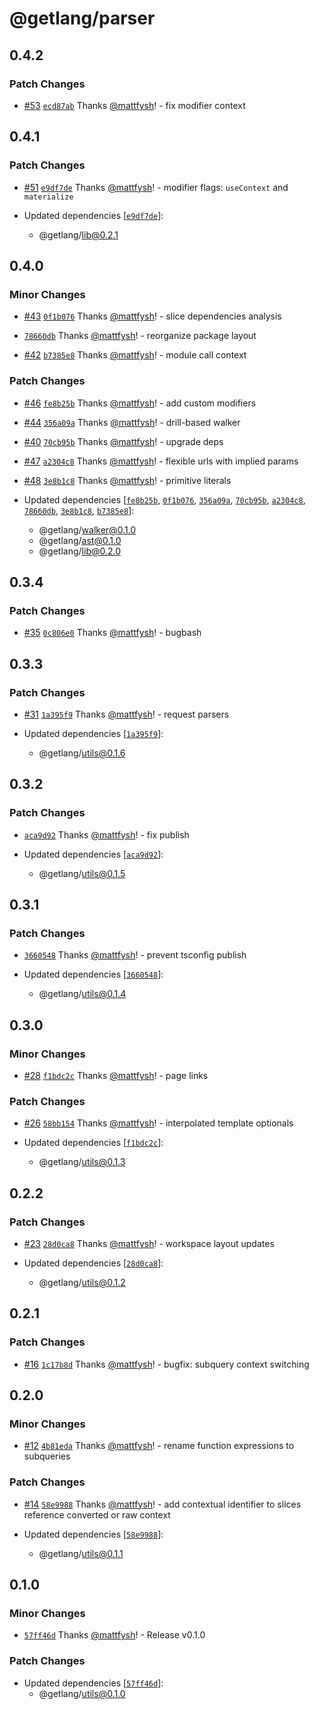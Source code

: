 # @getlang/parser

## 0.4.2

### Patch Changes

- [#53](https://github.com/getlang-dev/get/pull/53) [`ecd87ab`](https://github.com/getlang-dev/get/commit/ecd87ab290fbccc7d61bc82950f82d8ed8b974d5) Thanks [@mattfysh](https://github.com/mattfysh)! - fix modifier context

## 0.4.1

### Patch Changes

- [#51](https://github.com/getlang-dev/get/pull/51) [`e9df7de`](https://github.com/getlang-dev/get/commit/e9df7dec6fc3f5424a680146d881938cea4a249a) Thanks [@mattfysh](https://github.com/mattfysh)! - modifier flags: `useContext` and `materialize`

- Updated dependencies [[`e9df7de`](https://github.com/getlang-dev/get/commit/e9df7dec6fc3f5424a680146d881938cea4a249a)]:
  - @getlang/lib@0.2.1

## 0.4.0

### Minor Changes

- [#43](https://github.com/getlang-dev/get/pull/43) [`0f1b076`](https://github.com/getlang-dev/get/commit/0f1b076e347b6ea8d36dd6e29af4c70a22f0fd41) Thanks [@mattfysh](https://github.com/mattfysh)! - slice dependencies analysis

- [`78660db`](https://github.com/getlang-dev/get/commit/78660db7089cebb8715c5389bac81559f2f4f60b) Thanks [@mattfysh](https://github.com/mattfysh)! - reorganize package layout

- [#42](https://github.com/getlang-dev/get/pull/42) [`b7385e8`](https://github.com/getlang-dev/get/commit/b7385e89ffcbe02e93fde9789d464b094ae4c726) Thanks [@mattfysh](https://github.com/mattfysh)! - module call context

### Patch Changes

- [#46](https://github.com/getlang-dev/get/pull/46) [`fe8b25b`](https://github.com/getlang-dev/get/commit/fe8b25ba179d0a770b5e00275c70e9c7fc0405cf) Thanks [@mattfysh](https://github.com/mattfysh)! - add custom modifiers

- [#44](https://github.com/getlang-dev/get/pull/44) [`356a09a`](https://github.com/getlang-dev/get/commit/356a09a81cddcba4c788a103451c8c9517ec596d) Thanks [@mattfysh](https://github.com/mattfysh)! - drill-based walker

- [#40](https://github.com/getlang-dev/get/pull/40) [`70cb95b`](https://github.com/getlang-dev/get/commit/70cb95be361513925eb9881ee2988787a98dcf1b) Thanks [@mattfysh](https://github.com/mattfysh)! - upgrade deps

- [#47](https://github.com/getlang-dev/get/pull/47) [`a2304c8`](https://github.com/getlang-dev/get/commit/a2304c824175bb75be82f08a61a7a04880fb137f) Thanks [@mattfysh](https://github.com/mattfysh)! - flexible urls with implied params

- [#48](https://github.com/getlang-dev/get/pull/48) [`3e8b1c8`](https://github.com/getlang-dev/get/commit/3e8b1c8a591b5de149c6cc7556900a250273c9a5) Thanks [@mattfysh](https://github.com/mattfysh)! - primitive literals

- Updated dependencies [[`fe8b25b`](https://github.com/getlang-dev/get/commit/fe8b25ba179d0a770b5e00275c70e9c7fc0405cf), [`0f1b076`](https://github.com/getlang-dev/get/commit/0f1b076e347b6ea8d36dd6e29af4c70a22f0fd41), [`356a09a`](https://github.com/getlang-dev/get/commit/356a09a81cddcba4c788a103451c8c9517ec596d), [`70cb95b`](https://github.com/getlang-dev/get/commit/70cb95be361513925eb9881ee2988787a98dcf1b), [`a2304c8`](https://github.com/getlang-dev/get/commit/a2304c824175bb75be82f08a61a7a04880fb137f), [`78660db`](https://github.com/getlang-dev/get/commit/78660db7089cebb8715c5389bac81559f2f4f60b), [`3e8b1c8`](https://github.com/getlang-dev/get/commit/3e8b1c8a591b5de149c6cc7556900a250273c9a5), [`b7385e8`](https://github.com/getlang-dev/get/commit/b7385e89ffcbe02e93fde9789d464b094ae4c726)]:
  - @getlang/walker@0.1.0
  - @getlang/ast@0.1.0
  - @getlang/lib@0.2.0

## 0.3.4

### Patch Changes

- [#35](https://github.com/getlang-dev/get/pull/35) [`0c806e0`](https://github.com/getlang-dev/get/commit/0c806e092fc1d87696fb820ac7246b5d3afb63ca) Thanks [@mattfysh](https://github.com/mattfysh)! - bugbash

## 0.3.3

### Patch Changes

- [#31](https://github.com/getlang-dev/get/pull/31) [`1a395f9`](https://github.com/getlang-dev/get/commit/1a395f9df71d3507bc5b3841eddc9336db3a69ee) Thanks [@mattfysh](https://github.com/mattfysh)! - request parsers

- Updated dependencies [[`1a395f9`](https://github.com/getlang-dev/get/commit/1a395f9df71d3507bc5b3841eddc9336db3a69ee)]:
  - @getlang/utils@0.1.6

## 0.3.2

### Patch Changes

- [`aca9d92`](https://github.com/getlang-dev/get/commit/aca9d929e4877fc614b66740c9415f5bcd083c24) Thanks [@mattfysh](https://github.com/mattfysh)! - fix publish

- Updated dependencies [[`aca9d92`](https://github.com/getlang-dev/get/commit/aca9d929e4877fc614b66740c9415f5bcd083c24)]:
  - @getlang/utils@0.1.5

## 0.3.1

### Patch Changes

- [`3660548`](https://github.com/getlang-dev/get/commit/3660548d79dd24e13a74bf0d6f24c1fec512062d) Thanks [@mattfysh](https://github.com/mattfysh)! - prevent tsconfig publish

- Updated dependencies [[`3660548`](https://github.com/getlang-dev/get/commit/3660548d79dd24e13a74bf0d6f24c1fec512062d)]:
  - @getlang/utils@0.1.4

## 0.3.0

### Minor Changes

- [#28](https://github.com/getlang-dev/get/pull/28) [`f1bdc2c`](https://github.com/getlang-dev/get/commit/f1bdc2c8433a942f84503606790e8bcf4fb37477) Thanks [@mattfysh](https://github.com/mattfysh)! - page links

### Patch Changes

- [#26](https://github.com/getlang-dev/get/pull/26) [`58bb154`](https://github.com/getlang-dev/get/commit/58bb1540f1fa50093b3a72ffb2446e7b1c6aacb0) Thanks [@mattfysh](https://github.com/mattfysh)! - interpolated template optionals

- Updated dependencies [[`f1bdc2c`](https://github.com/getlang-dev/get/commit/f1bdc2c8433a942f84503606790e8bcf4fb37477)]:
  - @getlang/utils@0.1.3

## 0.2.2

### Patch Changes

- [#23](https://github.com/getlang-dev/get/pull/23) [`28d0ca8`](https://github.com/getlang-dev/get/commit/28d0ca8dcf840cfc70f002d06a48cace834edcf9) Thanks [@mattfysh](https://github.com/mattfysh)! - workspace layout updates

- Updated dependencies [[`28d0ca8`](https://github.com/getlang-dev/get/commit/28d0ca8dcf840cfc70f002d06a48cace834edcf9)]:
  - @getlang/utils@0.1.2

## 0.2.1

### Patch Changes

- [#16](https://github.com/getlang-dev/get/pull/16) [`1c17b8d`](https://github.com/getlang-dev/get/commit/1c17b8dc6a2f417fb7948d35531b8eb970f345cc) Thanks [@mattfysh](https://github.com/mattfysh)! - bugfix: subquery context switching

## 0.2.0

### Minor Changes

- [#12](https://github.com/getlang-dev/get/pull/12) [`4b81eda`](https://github.com/getlang-dev/get/commit/4b81eda1e71727f59fe7a0d26abde186ed78c876) Thanks [@mattfysh](https://github.com/mattfysh)! - rename function expressions to subqueries

### Patch Changes

- [#14](https://github.com/getlang-dev/get/pull/14) [`58e9988`](https://github.com/getlang-dev/get/commit/58e99887e39956ee1e3eaf669cb92fbfa188a022) Thanks [@mattfysh](https://github.com/mattfysh)! - add contextual identifier to slices reference converted or raw context

- Updated dependencies [[`58e9988`](https://github.com/getlang-dev/get/commit/58e99887e39956ee1e3eaf669cb92fbfa188a022)]:
  - @getlang/utils@0.1.1

## 0.1.0

### Minor Changes

- [`57ff46d`](https://github.com/getlang-dev/get/commit/57ff46d904484e3277ee7a8481cdf4cee4c3deb2) Thanks [@mattfysh](https://github.com/mattfysh)! - Release v0.1.0

### Patch Changes

- Updated dependencies [[`57ff46d`](https://github.com/getlang-dev/get/commit/57ff46d904484e3277ee7a8481cdf4cee4c3deb2)]:
  - @getlang/utils@0.1.0
